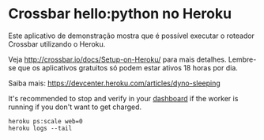# Crossbar hello:python no Heroku

Este aplicativo de demonstração mostra que é possível executar o roteador Crossbar utilizando o Heroku.

Veja http://crossbar.io/docs/Setup-on-Heroku/ para mais detalhes.
Lembre-se que os aplicativos gratuitos só podem estar ativos 18 horas por dia.

Saiba mais: https://devcenter.heroku.com/articles/dyno-sleeping

It's recommended to stop and verify in your [dashboard](https://dashboard.heroku.com/) if the worker is running if you don't want to get charged.
```
heroku ps:scale web=0
heroku logs --tail
```
